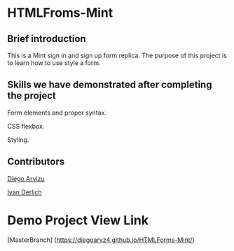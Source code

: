 # HTMLFroms-Mint

## Brief introduction

This is a Mint sign in and sign up form replica. The purpose of this project is to learn how to use style a form. 

## Skills we have demonstrated after completing the project

Form elements and proper syntax.

CSS flexbox.

Styling.

## Contributors

[Diego Arvizu](https://github.com/diegoarvz4)

[Ivan Derlich](https://github.com/IvanDerlich)

# Demo Project View Link

[MasterBranch] (https://diegoarvz4.github.io/HTMLForms-Mint/)
